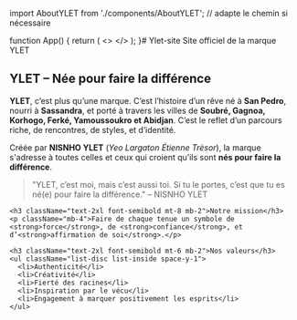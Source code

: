 import AboutYLET from './components/AboutYLET'; // adapte le chemin si nécessaire

function App() {
  return (
    <>
      <AboutYLET />
    </>
  );
}# Ylet-site
Site officiel de la marque YLET 
<section className="px-6 py-10 bg-white text-gray-800">
  <div className="max-w-4xl mx-auto">
    <h2 className="text-3xl font-bold mb-4">YLET – Née pour faire la différence</h2>
    <p className="mb-4">
      <strong>YLET</strong>, c’est plus qu’une marque.
      C’est l’histoire d’un rêve né à <strong>San Pedro</strong>, nourri à <strong>Sassandra</strong>,
      et porté à travers les villes de <strong>Soubré, Gagnoa, Korhogo, Ferké, Yamoussoukro et Abidjan</strong>.
      C’est le reflet d’un parcours riche, de rencontres, de styles, et d’identité.
    </p>
    <p className="mb-4">
      Créée par <strong>NISNHO YLET</strong> (<em>Yeo Largaton Étienne Trèsor</em>), la marque s'adresse à toutes celles et ceux
      qui croient qu’ils sont <strong>nés pour faire la différence</strong>.
    </p>
    <blockquote className="italic border-l-4 pl-4 text-yellow-600">
      "YLET, c’est moi, mais c’est aussi toi. Si tu le portes, c’est que tu es né(e) pour faire la différence." – NISNHO YLET
    </blockquote>

    <h3 className="text-2xl font-semibold mt-8 mb-2">Notre mission</h3>
    <p className="mb-4">Faire de chaque tenue un symbole de <strong>force</strong>, de <strong>confiance</strong>, et d’<strong>affirmation de soi</strong>.</p>

    <h3 className="text-2xl font-semibold mt-6 mb-2">Nos valeurs</h3>
    <ul className="list-disc list-inside space-y-1">
      <li>Authenticité</li>
      <li>Créativité</li>
      <li>Fierté des racines</li>
      <li>Inspiration par le vécu</li>
      <li>Engagement à marquer positivement les esprits</li>
    </ul>
  </div>
</section>
